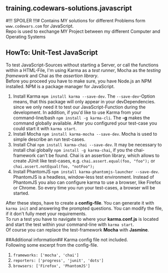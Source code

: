 ## training.codewars-solutions.javascript ##

#!!! SPOILER !!!#
Contains MY solutions for different Problems form ```www.codewars.com``` for JavaScript.<br/>
Repo is used to exchange MY Project between my different Computer and Operating Systems


## HowTo: Unit-Test JavaScript ##

To test JavaScript-Sources without starting a Server, or call the functions within a HTML-File, I'm using Karma as a _test runner_, 
Mocha as the _testing framework_ and Chai as the _assertion library_.<br/>
Before you proceed you have to make sure, you have Node.js an NPM installed. NPM is a package manager for JavaScript.<br/>

1. Install Karma ```mpm install karma --save-dev```. The ```--save-dev```-Option means, that this package will only appear in your devDependencies.
since we only need it to test our JavaScript-Function during the development. In addition, if you'd like to use Karma from your command-line/bash 
```npm install -g karma-cli```. The __-g__ makes the command globally available. After you configured your test-case you could start it with ```karma start```.
2. Install Mocha ```npm install karma-mocha --save-dev```. Mocha is used to simple describe an run test-cases.
3. Install Chai ```npm install karma-chai --save-dev```. It may be necessary to install chai globally ```npm install -g karma-chai```, 
if you the chai-framework can't be found. Chai is an assertion library, which allows to create JUnit like test-cases, e.g. 
```chai.assert.equal(foo, "foo");``` or ```chai.assert.notEqual(foo, "notFoo");```
4. Install PhantomJS ```npm install karma-phantomjs-launcher --save-dev```. PhantomJS is a headless, window-less test environment. 
Instead of PhantomJS you also can configure karma to use a browser, like Firefox or Chrome. So every time you run your test-cases, 
a browser will be started.

After these steps, have to create a __config-file__. You can generate it with ```karma init``` and answering the prompted questions. 
You can modify the file, if it don't fully meet your requirements.<br/>
To run a test you have to navigate to where your __karma.conf.js__ is located and start the test within your command-line with ```karma start```.<br/>
Of course you can replace the test-framework __Mocha__ with __Jasmine__.


##Additional information##
Karma config file not included.<br/>
Following some excerpt from the config-file.

1. ```frameworks: ['mocha', 'chai']```
2. ```reporters: ['progress', 'junit', 'dots']```
3. ```browsers: ['Firefox', 'PhantomJS']```
